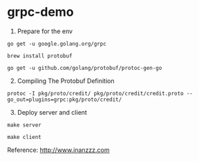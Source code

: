 # grpc-demo

1. Prepare for the env

```
go get -u google.golang.org/grpc

brew install protobuf

go get -u github.com/golang/protobuf/protoc-gen-go

```

2. Compiling The Protobuf Definition

```
protoc -I pkg/proto/credit/ pkg/proto/credit/credit.proto --go_out=plugins=grpc:pkg/proto/credit/

```
3. Deploy server and client

```
make server

make client
```
Reference: http://www.inanzzz.com
